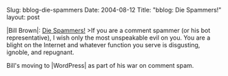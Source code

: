 Slug: bblog-die-spammers
Date: 2004-08-12
Title: "bblog: Die Spammers!"
layout: post

|Bill Brown|: <a href="http://www.bbrown.info/blogs/bblog/archives/die-spammers.cfm"> Die Spammers!</a>
&gt;If you are a comment spammer (or his bot representative), I wish only the most unspeakable evil on you. You are a blight on the Internet and whatever function you serve is disgusting, ignoble, and repugnant.

Bill&#39;s moving to |WordPress| as part of his war on comment spam.
